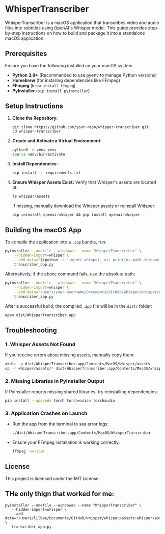 # WhisperTranscriber

WhisperTranscriber is a macOS application that transcribes video and audio files into subtitles using OpenAI's Whisper model. This guide provides step-by-step instructions on how to build and package it into a standalone macOS application.

## Prerequisites

Ensure you have the following installed on your macOS system:
- **Python 3.8+** (Recommended to use pyenv to manage Python versions)
- **Homebrew** (for installing dependencies like FFmpeg)
- **FFmpeg** (`brew install ffmpeg`)
- **PyInstaller** (`pip install pyinstaller`)

## Setup Instructions

1. **Clone the Repository:**
   ```sh
   git clone https://github.com/your-repo/whisper-transcriber.git
   cd whisper-transcriber
   ```

2. **Create and Activate a Virtual Environment:**
   ```sh
   python3 -m venv venv
   source venv/bin/activate
   ```

3. **Install Dependencies:**
   ```sh
   pip install -r requirements.txt
   ```

4. **Ensure Whisper Assets Exist:**
   Verify that Whisper's assets are located at:
   ```sh
   ls whisper/assets
   ```
   If missing, manually download the Whisper assets or reinstall Whisper:
   ```sh
   pip uninstall openai-whisper && pip install openai-whisper
   ```

## Building the macOS App

To compile the application into a `.app` bundle, run:

```sh
pyinstaller --onefile --windowed --name "WhisperTranscriber" \
    --hidden-import=whisper \
    --add-data="$(python -c 'import whisper, os; print(os.path.dirname(whisper.__file__))')/assets:whisper/assets" \
    transcriber_app.py
```

Alternatively, if the above command fails, use the absolute path:

```sh
pyinstaller --onefile --windowed --name "WhisperTranscriber" \
    --hidden-import=whisper \
    --add-data="/Users/your-username/Documents/GitHub/whisper/whisper/assets:whisper/assets" \
    transcriber_app.py
```

After a successful build, the compiled `.app` file will be in the `dist/` folder:

```sh
open dist/WhisperTranscriber.app
```

## Troubleshooting

### 1. **Whisper Assets Not Found**
If you receive errors about missing assets, manually copy them:
```sh
mkdir -p dist/WhisperTranscriber.app/Contents/MacOS/whisper/assets
cp -r whisper/assets/* dist/WhisperTranscriber.app/Contents/MacOS/whisper/assets/
```

### 2. **Missing Libraries in PyInstaller Output**
If PyInstaller reports missing shared libraries, try reinstalling dependencies:
```sh
pip install --upgrade torch torchvision torchaudio
```

### 3. **Application Crashes on Launch**
- Run the app from the terminal to see error logs:
  ```sh
  ./dist/WhisperTranscriber.app/Contents/MacOS/WhisperTranscriber
  ```
- Ensure your FFmpeg installation is working correctly:
  ```sh
  ffmpeg -version
  ```

## License
This project is licensed under the MIT License.



## THe only thign that worked for me:
 ```
pyinstaller --onefile --windowed --name "WhisperTranscriber" \
    --hidden-import=whisper \
    --add-data="/Users/lilbee/Documents/GitHub/whisper/whisper/assets:whisper/assets" \
    transcriber_app.py
  ```